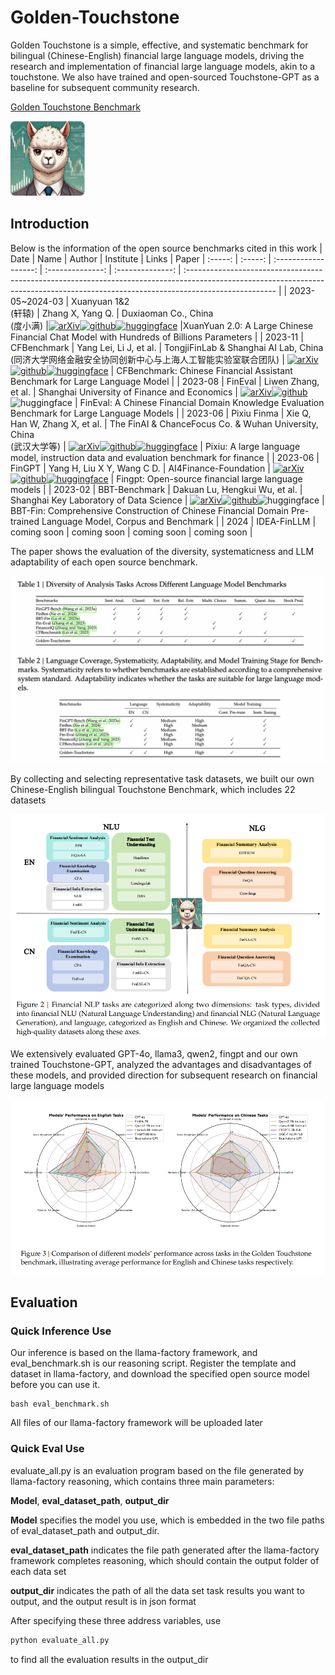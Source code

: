 # Golden-Touchstone


Golden Touchstone is a simple, effective, and systematic benchmark for bilingual (Chinese-English) financial large language models, driving the research and implementation of financial large language models, akin to a touchstone. We also have trained and open-sourced Touchstone-GPT as a baseline for subsequent community research.



[Golden Touchstone Benchmark](https://huggingface.co/datasets/IDEA-FinAI/Golden-Touchstone)



[![Model Weight](https://github.com/IDEA-FinAI/Golden-Touchstone/blob/main/Touchstone-GPT-logo.png)](https://huggingface.co/IDEA-FinAI/TouchstoneGPT-7B-Instruct/)

## Introduction
Below is the information of the open source benchmarks cited in this work
|  Date  | Name |      Author       |    Institute    | Links  | Paper
| :-----: | :-----: | :------------------: | :--------------: | :--------------: | :---------------------------------------------------------------------------------------------------------------------------------------------------------------------------------- | 
| 2023-05~2024-03 | Xuanyuan 1&2 <br/>(轩辕) | Zhang X, Yang Q.  | Duxiaoman Co., China<br/>(度小满) |[![arXiv](https://img.shields.io/badge/Arxiv-2305.12002-b31b1b.svg?logo=arXiv)](https://arxiv.org/abs/2305.12002)[![github](https://img.shields.io/github/stars/Duxiaoman-DI/XuanYuan.svg?style=social)](https://github.com/Duxiaoman-DI/XuanYuan)[![huggingface](https://img.shields.io/badge/🤗-Model%206B~70B-yellow.svg)](https://huggingface.co/Duxiaoman-DI/XuanYuan2-70B-Chat) |XuanYuan 2.0: A Large Chinese Financial Chat Model with Hundreds of Billions Parameters |
| 2023-11 | CFBenchmark | Yang Lei, Li J, et al. | TongjiFinLab & Shanghai AI Lab, China<br/>(同济大学网络金融安全协同创新中心与上海人工智能实验室联合团队) | [![arXiv](https://img.shields.io/badge/Arxiv-2311.05812-b31b1b.svg?logo=arXiv)](https://arxiv.org/abs/2311.05812)[![github](https://img.shields.io/github/stars/TongjiFinLab/CFBenchmark.svg?style=social)](https://github.com/TongjiFinLab/CFBenchmark)[![huggingface](https://img.shields.io/badge/🤗-Model%207B-yellow.svg)](https://huggingface.co/TongjiFinLab/CFGPT1-sft-7B-Full) | CFBenchmark: Chinese Financial Assistant Benchmark for Large Language Model |
| 2023-08 | FinEval | Liwen Zhang, et al. | Shanghai University of Finance and Economics | [![arXiv](https://img.shields.io/badge/Arxiv-2308.09975-b31b1b.svg?logo=arXiv)](https://arxiv.org/abs/2308.09975)[![github](https://img.shields.io/github/stars/SUFE-AIFLM-Lab/FinEval.svg?style=social)](https://github.com/SUFE-AIFLM-Lab/FinEval)![huggingface](https://img.shields.io/badge/🤗-None-yellow.svg) | FinEval: A Chinese Financial Domain Knowledge Evaluation Benchmark for Large Language Models |
| 2023-06 | Pixiu Finma | Xie Q, Han W, Zhang X, et al.  | The FinAI & ChanceFocus Co. & Wuhan University, China<br/>(武汉大学等) | [![arXiv](https://img.shields.io/badge/Arxiv-2306.05443-b31b1b.svg?logo=arXiv)](https://arxiv.org/abs/2306.05443)[![github](https://img.shields.io/github/stars/The-FinAI/PIXIU.svg?style=social)](https://github.com/The-FinAI/PIXIU)[![huggingface](https://img.shields.io/badge/🤗-Model%207B-yellow.svg)](https://huggingface.co/ChanceFocus/finma-7b-full) | Pixiu: A large language model, instruction data and evaluation benchmark for finance | 
| 2023-06 | FinGPT | Yang H, Liu X Y, Wang C D. | AI4Finance-Foundation | [![arXiv](https://img.shields.io/badge/Arxiv-2306.06031-b31b1b.svg?logo=arXiv)](https://arxiv.org/abs/2306.06031)[![github](https://img.shields.io/github/stars/AI4Finance-Foundation/FinGPT.svg?style=social)](https://github.com/AI4Finance-Foundation/FinGPT)[![huggingface](https://img.shields.io/badge/🤗-Model%207B%20lora-yellow.svg)](https://huggingface.co/FinGPT/fingpt-mt_llama2-7b_lora) | Fingpt: Open-source financial large language models |
| 2023-02 | BBT-Benchmark | Dakuan Lu, Hengkui Wu, et al. | Shanghai Key Laboratory of Data Science | [![arXiv](https://img.shields.io/badge/Arxiv-2302.09432-b31b1b.svg?logo=arXiv)](https://arxiv.org/abs/2302.09432)[![github](https://img.shields.io/github/stars/ssymmetry/BBT-FinCUGE-Applications.svg?style=social)](https://github.com/ssymmetry/BBT-FinCUGE-Applications)![huggingface](https://img.shields.io/badge/🤗-None-yellow.svg) | BBT-Fin: Comprehensive Construction of Chinese Financial Domain Pre-trained Language Model, Corpus and Benchmark |
| 2024 | IDEA-FinLLM | coming soon | coming soon | coming soon | coming soon |

The paper shows the evaluation of the diversity, systematicness and LLM adaptability of each open source benchmark.

![benchmark_info](https://github.com/IDEA-FinAI/Golden-Touchstone/blob/main/benchmark_info.png)

By collecting and selecting representative task datasets, we built our own Chinese-English bilingual Touchstone Benchmark, which includes 22 datasets

![golden_touchstone_info](https://github.com/IDEA-FinAI/Golden-Touchstone/blob/main/golden_touchstone_info.png)

We extensively evaluated GPT-4o, llama3, qwen2, fingpt and our own trained Touchstone-GPT, analyzed the advantages and disadvantages of these models, and provided direction for subsequent research on financial large language models

![evaluation](https://github.com/IDEA-FinAI/Golden-Touchstone/blob/main/evaluation.png)

## Evaluation
### Quick Inference Use
Our inference is based on the llama-factory framework, and eval_benchmark.sh is our reasoning script. Register the template and dataset in llama-factory, and download the specified open source model before you can use it.

```code
bash eval_benchmark.sh
```

All files of our llama-factory framework will be uploaded later
### Quick Eval Use
evaluate_all.py is an evaluation program based on the file generated by llama-factory reasoning, which contains three main parameters: 

__Model__, __eval_dataset_path__, __output_dir__

__Model__ specifies the model you use, which is embedded in the two file paths of eval_dataset_path and output_dir.

__eval_dataset_path__ indicates the file path generated after the llama-factory framework completes reasoning, which should contain the output folder of each data set

__output_dir__ indicates the path of all the data set task results you want to output, and the output result is in json format

After specifying these three address variables, use
```python
python evaluate_all.py
```
to find all the evaluation results in the output_dir